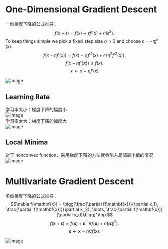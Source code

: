 # One-Dimensional Gradient Descent
一维梯度下降的公式推导：
$$f(x + \epsilon) = f(x) + \epsilon f'(x) + \mathcal{O}(\epsilon^2).$$
To keep things simple we pick a fixed step size $\eta > 0$ and choose $\epsilon = -\eta f'(x)$.
$$f(x - \eta f'(x)) = f(x) - \eta f'^2(x) + \mathcal{O}(\eta^2 f'^2(x)).$$
$$f(x - \eta f'(x)) \le f(x).$$
$$x \leftarrow x - \eta f'(x)$$

![image](https://user-images.githubusercontent.com/44680953/143867512-19d65084-adee-4f05-9937-93a8bc7cbbc3.png)  

## Learning Rate
学习率太小：梯度下降的幅度小  
![image](https://user-images.githubusercontent.com/44680953/143867676-59a9ecb3-7ed3-4dfe-9d62-c404c849e419.png)  
学习率太大：梯度下降的幅度大  
![image](https://user-images.githubusercontent.com/44680953/143867774-8ab363c2-8fca-475a-b5fb-07fd8d452f44.png)  


## Local Minima
对于 nonconvex function，采用梯度下降的方法就会陷入局部最小值的情况  
![image](https://user-images.githubusercontent.com/44680953/143868205-b880f743-8063-4094-8e02-b8f23f91d3fa.png)

# Multivariate Gradient Descent
多维梯度下降的公式推导：  
$$\nabla f(\mathbf{x}) = \bigg[\frac{\partial f(\mathbf{x})}{\partial x_1}, \frac{\partial f(\mathbf{x})}{\partial x_2}, \ldots, \frac{\partial f(\mathbf{x})}{\partial x_d}\bigg]^\top.$$
$$f(\mathbf{x} + \boldsymbol{\epsilon}) = f(\mathbf{x}) + \mathbf{\boldsymbol{\epsilon}}^\top \nabla f(\mathbf{x}) + \mathcal{O}(\|\boldsymbol{\epsilon}\|^2).$$
$$\mathbf{x} \leftarrow \mathbf{x} - \eta \nabla f(\mathbf{x}).$$

![image](https://user-images.githubusercontent.com/44680953/143868803-90016dd7-7e8e-4632-9172-61884c5b8d71.png)  


